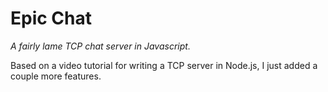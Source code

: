 Epic Chat
=========

*A fairly lame TCP chat server in Javascript.*

Based on a video tutorial for writing a TCP server in Node.js, I just added a couple more features.
